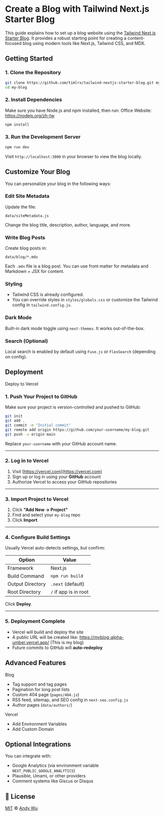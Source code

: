 # Create a Blog with Tailwind Next.js Starter Blog

This guide explains how to set up a blog website using the [Tailwind Next.js Starter Blog](https://github.com/timlrx/tailwind-nextjs-starter-blog). It provides a robust starting point for creating a content-focused blog using modern tools like Next.js, Tailwind CSS, and MDX.

## Getting Started

### 1. Clone the Repository

```bash
git clone https://github.com/timlrx/tailwind-nextjs-starter-blog.git my-blog
cd my-blog
```

### 2. Install Dependencies

Make sure you have Node.js and npm installed, then run:
Office Website: https://nodejs.org/zh-tw

```bash
npm install
```

### 3. Run the Development Server

```bash
npm run dev
```

Visit `http://localhost:3000` in your browser to view the blog locally.

## Customize Your Blog

You can personalize your blog in the following ways:

### Edit Site Metadata

Update the file:

```
data/siteMetadata.js
```

Change the blog title, description, author, language, and more.

### Write Blog Posts

Create blog posts in:

```
data/blog/*.mdx
```

Each `.mdx` file is a blog post. You can use front matter for metadata and Markdown + JSX for content.

### Styling

- Tailwind CSS is already configured.
- You can override styles in `styles/globals.css` or customize the Tailwind config in `tailwind.config.js`.

### Dark Mode

Built-in dark mode toggle using `next-themes`. It works out-of-the-box.

### Search (Optional)

Local search is enabled by default using `Fuse.js` or `FlexSearch` (depending on config).

## Deployment

Deploy to Vercel

### 1. Push Your Project to GitHub

Make sure your project is version-controlled and pushed to GitHub:

```bash
git init
git add .
git commit -m "Initial commit"
git remote add origin https://github.com/your-username/my-blog.git
git push -u origin main
```

Replace `your-username` with your GitHub account name.

---

### 2. Log in to Vercel

1. Visit [https://vercel.com](https://vercel.com)
2. Sign up or log in using your **GitHub** account
3. Authorize Vercel to access your GitHub repositories

---

### 3. Import Project to Vercel

1. Click **"Add New → Project"**
2. Find and select your `my-blog` repo
3. Click **Import**

---

### 4. Configure Build Settings

Usually Vercel auto-detects settings, but confirm:

| Option           | Value                 |
| ---------------- | --------------------- |
| Framework        | Next.js               |
| Build Command    | `npm run build`       |
| Output Directory | `.next` (default)     |
| Root Directory   | `/` if app is in root |

Click **Deploy**.

---

### 5. Deployment Complete

- Vercel will build and deploy the site
- A public URL will be created like: https://myblog-alpha-umber.vercel.app/ (This is my blog)
- Future commits to GitHub will **auto-redeploy**

## Advanced Features

Blog

- Tag support and tag pages
- Pagination for long post lists
- Custom 404 page (`pages/404.js`)
- RSS feed, sitemap, and SEO config in `next-seo.config.js`
- Author pages (`data/authors/`)

Vercel

- Add Environment Variables
- Add Custom Domain

## Optional Integrations

You can integrate with:

- Google Analytics (via environment variable `NEXT_PUBLIC_GOOGLE_ANALYTICS`)
- Plausible, Umami, or other providers
- Comment systems like Giscus or Disqus

## 📄 License

[MIT](https://github.com/timlrx/tailwind-nextjs-starter-blog/blob/main/LICENSE) © [Andy Wu](https://myblog-alpha-umber.vercel.app/)
